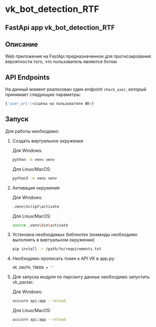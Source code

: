 # vk_bot_detection_RTF

## FastApi app vk_bot_detection_RTF

## Описание

Web приложение на FastApi предназначенное для прогнозирования вероятности того, что пользователь является ботом

## API Endpoints

На данный момент реализован один endpoint `check_user`, который принимает следующие параметры:

```python
{'user_url':<ссылка на пользователя ВК>}
```


## Запуск

Для работы необходимо:

1. Создать виртуальное окружение

    Для Windows:

    ```bash
    python -m venv venv
    ```

    Для Linux/MacOS:

    ```bash
    python3 -m venv venv
    ```

2. Активация окружения

    Для Windows:

    ```bash
    .venv\Script\activate
    ```

    Для Linux/MacOS:

    ```bash
    source .venv\bin\activate
    ```

3. Установка необходимых библиотек (команды необходимо выполнять в виртуальном окружении)

    ```bash
    pip install -r /path/to/requirements.txt
    ```

4. Необходимо прописать токен к API VK в app.py:

    ```
    VK_OAUTH_TOKEN = ''
    ```

5. Для запуска модуля по парсингу данных необходимо запустить vk_parser.

    Для Windows:

    ```bash
    uvicorn api:app --reload
    ```

    Для Linux/MacOS:

    ```bash
    uvicorn api:app --reload
    ```